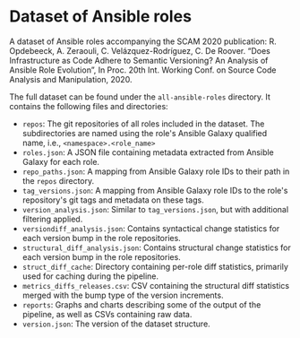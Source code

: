 # Dataset of Ansible roles

A dataset of Ansible roles accompanying the SCAM 2020 publication: R. Opdebeeck, A. Zeraouli, C. Velázquez-Rodríguez, C. De Roover. “Does Infrastructure as Code Adhere to Semantic Versioning? An Analysis of Ansible Role Evolution”, In Proc. 20th Int. Working Conf. on Source Code Analysis and Manipulation, 2020.

The full dataset can be found under the `all-ansible-roles` directory.
It contains the following files and directories:

- `repos`: The git repositories of all roles included in the dataset. The subdirectories are named using the role's Ansible Galaxy qualified name, i.e., `<namespace>.<role_name>`
- `roles.json`: A JSON file containing metadata extracted from Ansible Galaxy for each role.
- `repo_paths.json`: A mapping from Ansible Galaxy role IDs to their path in the `repos` directory.
- `tag_versions.json`: A mapping from Ansible Galaxy role IDs to the role's repository's git tags and metadata on these tags.
- `version_analysis.json`: Similar to `tag_versions.json`, but with additional filtering applied.
- `versiondiff_analysis.json`: Contains syntactical change statistics for each version bump in the role repositories.
- `structural_diff_analysis.json`: Contains structural change statistics for each version bump in the role repositories.
- `struct_diff_cache`: Directory containing per-role diff statistics, primarily used for caching during the pipeline.
- `metrics_diffs_releases.csv`: CSV containing the structural diff statistics merged with the bump type of the version increments.
- `reports`: Graphs and charts describing some of the output of the pipeline, as well as CSVs containing raw data.
- `version.json`: The version of the dataset structure.
